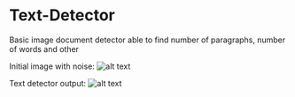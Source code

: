 # Text-Detector
Basic image document detector able to find number of paragraphs, number of words and other

Initial image with noise:
![alt text](https://github.com/DiamantisPa/Text-Detector/blob/master/git/2_noise.png)

Text detector output:
![alt text](https://github.com/DiamantisPa/Text-Detector/blob/master/result.png)
